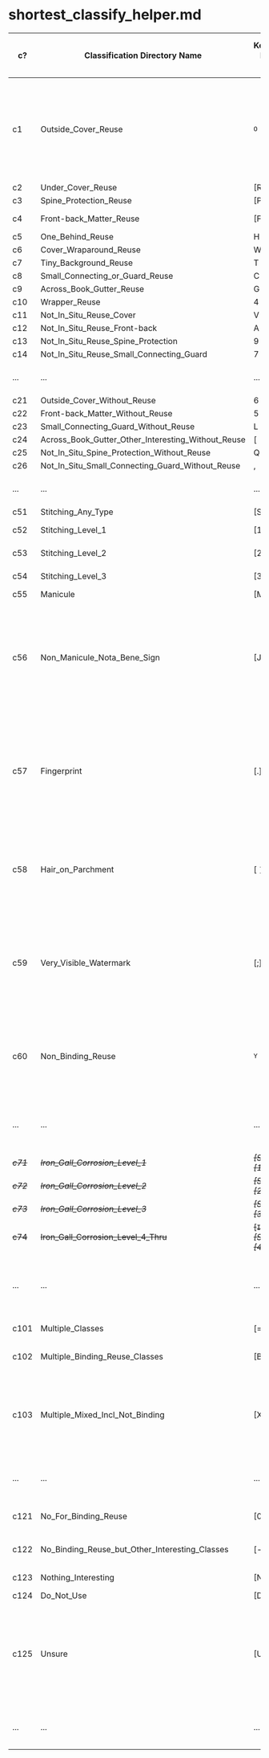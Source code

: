 # shortest_classify_helper.md

| c? | Classification Directory Name | Keyboard Key to Use | File-ending Three Letters | Any Mnemonic Explanation | Shows Up As |
|------|---|---|---|---|---|
| c1   | Outside_Cover_Reuse | <kbd>O</kbd> | <code>orc</code> | Don't want to confuse optical character recognition, so <ins>o</ins>utside <ins>r</ins>euse <ins>c</ins>over (I never said it was logical.) | <ins>O</ins>utside cover reuse |
| c2   | Under_Cover_Reuse | \[R\] | <code>ucr</code> | Initialism | unde<ins>R</ins> cove<ins>R</ins> <ins>R</ins>euse |
| c3   | Spine_Protection_Reuse | \[P\] | <code>spr</code> | Initialism | s<ins>P</ins>ine_<ins>P</ins>rotection_reuse |
| c4   | Front-back_Matter_Reuse | \[F\] | <code>fmr</code> | <ins>f</ins>ront <ins>m</ins>atter <ins>r</ins>euse | <ins>F</ins>ront-back matter reuse |
| c5   | One_Behind_Reuse | H | <code>obr</code> |  |  |
| c6   | Cover_Wraparound_Reuse | W | <code>cwa</code> |  |  |
| c7   | Tiny_Background_Reuse | T | <code>tbr</code> |  |  |
| c8   | Small_Connecting_or_Guard_Reuse | C | <code>scg</code> |  |  |
| c9   | Across_Book_Gutter_Reuse | G | <code>abg</code> |  |  |
| c10  | Wrapper_Reuse | 4 | <code>wpr</code> |  |  |
| c11  | Not_In_Situ_Reuse_Cover | V | <code>nsc</code> |  |  |
| c12  | Not_In_Situ_Reuse_Front-back | A | <code>nsf</code> |  |  |
| c13  | Not_In_Situ_Reuse_Spine_Protection | 9 | <code>nsp</code> |  |  |
| c14  | Not_In_Situ_Reuse_Small_Connecting_Guard | 7 | <code>nst</code> |  |  |
| ...  | ... | ... | ... | Perhaps more, one day | ... |
| c21  | Outside_Cover_Without_Reuse | 6 | <code>woc</code> |  |  |
| c22  | Front-back_Matter_Without_Reuse | 5 | <code>wfb</code> |  |  |
| c23  | Small_Connecting_Guard_Without_Reuse | L | <code>wcg</code> |  |  |
| c24  | Across_Book_Gutter_Other_Interesting_Without_Reuse | \[ | <code>wag</code> |  |  |
| c25  | Not_In_Situ_Spine_Protection_Without_Reuse | Q | <code>wnp</code> |  |  |
| c26  | Not_In_Situ_Small_Connecting_Guard_Without_Reuse | , | <code>wnc</code> |  |  |
| ...  | ... | ... | ... | Maybe more, someday | ... |
| c51  | Stitching_Any_Type | \[S\] | <code>stc</code> | <ins>st</ins>it<ins>c</ins>hing | <ins>S</ins>titching any type |
| c52  | Stitching_Level_1 | \[1\] | <code>st1</code> | <ins>st</ins>itching level <ins>1</ins> | stitching level <ins>1</ins> |
| c53  | Stitching_Level_2 | \[2\] | <code>st2</code> | <ins>st</ins>itching level <ins>2</ins> | stitching level <ins>2</ins> |
| c54  | Stitching_Level_3 | \[3\] | <code>st3</code> | <ins>st</ins>itching level <ins>3</ins> | stitching level <ins>3</ins> |
| c55  | Manicule | \[M\] | <code>man</code> | <ins>man</ins>icule | <ins>M</ins>anicule |
| c56  | Non_Manicule_Nota_Bene_Sign | \[J\] | <code>nmn</code> | <ins>n</ins>on <ins>m</ins>anicule n.b. sign; also, the 'J' is kind of a different letter and we're looking for a different <em>Nota Bene</em> | non manicule nota bene sign (<ins>J</ins>) |
| c57  | Fingerprint | \[.\] | <code>fgp</code> | <ins>f</ins>in<ins>g</ins>er<ins>p</ins>rint; also, the dot is kind of like a far-away fingerprint, where you can't see the swooshes and stuff | fingerprint (<ins>.</ins>) |
| c58  | Hair_on_Parchment | \[ <code>\]</code> \] | <code>hop</code> | Initialism; the square bracket is like the hair of a man lying with his head to the right | hair on parchment ( <ins>\]</ins> ) |
| c59  | Very_Visible_Watermark | \[;\] | <code>vvw</code> | Initialism; idk, maybe they are two drops of water, and they are both marks - especially the comma | very visible watermark (<ins>;</ins>) |
| c60  | Non_Binding_Reuse | <kbd>Y</kbd> | <code>nbr</code> | Initialism; even when it's not in a binding, reuse always makes me say <ins>Y</ins>es! | non binding reuse (<ins>Y</ins>es) |
| ...  | ... | ... | ... | Almost certainly more, and probably soon! | ... |
| <strike><em>c71</em></strike>  | <strike><em>Iron_Gall_Corrosion_Level_1</em></strike> | <strike><em>\[Shift\] + \[1\]</em></strike> | <strike><em><code>ig1</code></em></strike> | <strike><em><ins>i</ins>ron <ins>g</ins>all <ins>1</ins></em></strike> | <strike><em>corrosion level <ins>1</ins></em></strike> |
| <strike><em>c72</em></strike>  | <strike><em>Iron_Gall_Corrosion_Level_2</em></strike> | <strike><em>\[Shift\] + \[2\]</em></strike> | <strike><em><code>ig2</code></em></strike> | <strike><em><ins>i</ins>ron <ins>g</ins>all <ins>2</ins></em></strike> | <strike><em>corrosion level <ins>2</ins></em></strike> |
| <strike><em>c73</em></strike>  | <strike><em>Iron_Gall_Corrosion_Level_3</em></strike> | <strike><em>\[Shift\] + \[3\]</em></strike> | <strike><em><code>ig3</code></em></strike> | <strike><em><ins>i</ins>ron <ins>g</ins>all <ins>3</ins></em></strike> | <strike><em>corrosion level <ins>3</ins></em></strike> |
| <strike>c74</strike>  | <strike>Iron_Gall_Corrosion_Level_4_Thru</strike> | <strike>\[<code>I</code>\] <em><strong>or</strong> \[Shift\] + \[4\]</em></strike> | <strike><code>igt</code></strike> | <strike><ins>i</ins>ron <ins>g</ins>all <ins>t</ins>hrough</strike> | <strike><ins>I</ins>ron gall corros<ins>I</ins>on thru</strike> |
| ...  | ... | ... | ... | Very likely more, hopefully after talking with some experts! | ... |
| c101 | Multiple_Classes | \[=\] | <code>mcl</code> | <ins>m</ins>ultiple <ins>cl</ins>asses | multiple classes (<ins>=</ins> |
| c102 | Multiple_Binding_Reuse_Classes | \[B\] | <code>mbr</code> | <ins>m</ins>ultiple <ins>b</ins>inding <ins>r</ins>euse | multiple <ins>B</ins>inding reuse classes |
| c103 | Multiple_Mixed_Incl_Not_Binding | \[X\] | <code>mmx</code> | <ins>m</ins>ultiple <ins>m</ins>i<ins>x</ins>ed (the <ins>x</ins> can help you think of not binding; the word, binding, x-ed out) | multiple mi<ins>x</ins>ed incl not binding |
| ...  | ... | ... | ... | Maybe multiple more, but idk. | ... |
| c121 | No_For_Binding_Reuse | \[0\] | <code>nbr</code> | <ins>n</ins>o for <ins>b</ins>inding <ins>r</ins>euse | n<ins>0</ins> for binding reuse (<ins>0</ins>) |
| c122 | No_Binding_Reuse_but_Other_Interesting_Classes | \[-\] | <code>oic</code> | <ins>o</ins>ther <ins>i</ins>nteresting <ins>c</ins>lasses | other interesting classes (<ins>-</ins>) |
| c123 | Nothing_Interesting | \[N\] | <code>noi</code> | <ins>n</ins>othing <ins>o</ins>f <ins>i</ins>nterest | <ins>N</ins>othi<ins>N</ins>g i<ins>N</ins>teresti<ins>N</ins>g |
| c124 | Do_Not_Use | \[D\] | <code>dnu</code> | Initialism | <ins>D</ins>o not use |
| c125 | Unsure | \[U\] |  | no addition is given, so that when someone else checks the image, they can classify it however is needed | <ins>U</ins>ns<ins>U</ins>re |
| ...  | ... | ... | ... | Likely not many (or none) after this. | ... |







